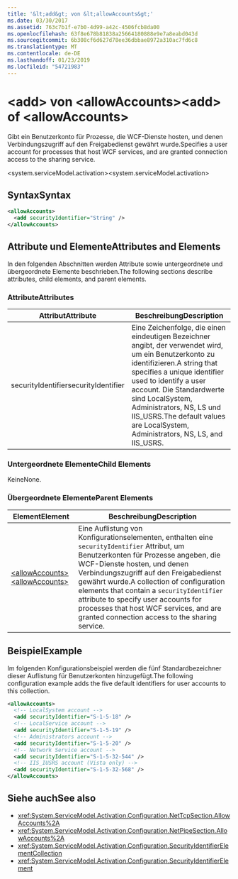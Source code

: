 ```yaml
---
title: '&lt;add&gt; von &lt;allowAccounts&gt;'
ms.date: 03/30/2017
ms.assetid: 763c7b1f-e7b0-4d99-a42c-4506fcb8da00
ms.openlocfilehash: 63f8e678b81838a25664180888e9e7a8eabd043d
ms.sourcegitcommit: 6b308cf6d627d78ee36dbbae8972a310ac7fd6c8
ms.translationtype: MT
ms.contentlocale: de-DE
ms.lasthandoff: 01/23/2019
ms.locfileid: "54721983"
---
```

# <a name="ltaddgt-of-ltallowaccountsgt"></a><span data-ttu-id="48fd3-102">&lt;add&gt; von &lt;allowAccounts&gt;</span><span class="sxs-lookup"><span data-stu-id="48fd3-102">&lt;add&gt; of &lt;allowAccounts&gt;</span></span>
<span data-ttu-id="48fd3-103">Gibt ein Benutzerkonto für Prozesse, die WCF-Dienste hosten, und denen Verbindungszugriff auf den Freigabedienst gewährt wurde.</span><span class="sxs-lookup"><span data-stu-id="48fd3-103">Specifies a user account for processes that host WCF services, and are granted connection access to the sharing service.</span></span>  
  
 <span data-ttu-id="48fd3-104">\<system.serviceModel.activation></span><span class="sxs-lookup"><span data-stu-id="48fd3-104">\<system.serviceModel.activation></span></span>  
  
## <a name="syntax"></a><span data-ttu-id="48fd3-105">Syntax</span><span class="sxs-lookup"><span data-stu-id="48fd3-105">Syntax</span></span>  
  
```xml  
<allowAccounts>
  <add securityIdentifier="String" />
</allowAccounts>
```  
  
## <a name="attributes-and-elements"></a><span data-ttu-id="48fd3-106">Attribute und Elemente</span><span class="sxs-lookup"><span data-stu-id="48fd3-106">Attributes and Elements</span></span>  
 <span data-ttu-id="48fd3-107">In den folgenden Abschnitten werden Attribute sowie untergeordnete und übergeordnete Elemente beschrieben.</span><span class="sxs-lookup"><span data-stu-id="48fd3-107">The following sections describe attributes, child elements, and parent elements.</span></span>  
  
### <a name="attributes"></a><span data-ttu-id="48fd3-108">Attribute</span><span class="sxs-lookup"><span data-stu-id="48fd3-108">Attributes</span></span>  
  
|<span data-ttu-id="48fd3-109">Attribut</span><span class="sxs-lookup"><span data-stu-id="48fd3-109">Attribute</span></span>|<span data-ttu-id="48fd3-110">Beschreibung</span><span class="sxs-lookup"><span data-stu-id="48fd3-110">Description</span></span>|  
|---------------|-----------------|  
|<span data-ttu-id="48fd3-111">securityIdentifier</span><span class="sxs-lookup"><span data-stu-id="48fd3-111">securityIdentifier</span></span>|<span data-ttu-id="48fd3-112">Eine Zeichenfolge, die einen eindeutigen Bezeichner angibt, der verwendet wird, um ein Benutzerkonto zu identifizieren.</span><span class="sxs-lookup"><span data-stu-id="48fd3-112">A string that specifies a unique identifier used to identify a user account.</span></span> <span data-ttu-id="48fd3-113">Die Standardwerte sind LocalSystem, Administrators, NS, LS und IIS_USRS.</span><span class="sxs-lookup"><span data-stu-id="48fd3-113">The default values are LocalSystem, Administrators, NS, LS, and IIS_USRS.</span></span>|  
  
### <a name="child-elements"></a><span data-ttu-id="48fd3-114">Untergeordnete Elemente</span><span class="sxs-lookup"><span data-stu-id="48fd3-114">Child Elements</span></span>  
 <span data-ttu-id="48fd3-115">Keine</span><span class="sxs-lookup"><span data-stu-id="48fd3-115">None.</span></span>  
  
### <a name="parent-elements"></a><span data-ttu-id="48fd3-116">Übergeordnete Elemente</span><span class="sxs-lookup"><span data-stu-id="48fd3-116">Parent Elements</span></span>  
  
|<span data-ttu-id="48fd3-117">Element</span><span class="sxs-lookup"><span data-stu-id="48fd3-117">Element</span></span>|<span data-ttu-id="48fd3-118">Beschreibung</span><span class="sxs-lookup"><span data-stu-id="48fd3-118">Description</span></span>|  
|-------------|-----------------|  
|[<span data-ttu-id="48fd3-119">\<allowAccounts></span><span class="sxs-lookup"><span data-stu-id="48fd3-119">\<allowAccounts></span></span>](../../../../../docs/framework/configure-apps/file-schema/wcf/allowaccounts.md)|<span data-ttu-id="48fd3-120">Eine Auflistung von Konfigurationselementen, enthalten eine `securityIdentifier` Attribut, um Benutzerkonten für Prozesse angeben, die WCF-Dienste hosten, und denen Verbindungszugriff auf den Freigabedienst gewährt wurde.</span><span class="sxs-lookup"><span data-stu-id="48fd3-120">A collection of configuration elements that contain a `securityIdentifier` attribute to specify user accounts for processes that host WCF services, and are granted connection access to the sharing service.</span></span>|  
  
## <a name="example"></a><span data-ttu-id="48fd3-121">Beispiel</span><span class="sxs-lookup"><span data-stu-id="48fd3-121">Example</span></span>  
 <span data-ttu-id="48fd3-122">Im folgenden Konfigurationsbeispiel werden die fünf Standardbezeichner dieser Auflistung für Benutzerkonten hinzugefügt.</span><span class="sxs-lookup"><span data-stu-id="48fd3-122">The following configuration example adds the five default identifiers for user accounts to this collection.</span></span>  
  
```xml  
<allowAccounts>
  <!-- LocalSystem account -->
  <add securityIdentifier="S-1-5-18" />
  <!-- LocalService account -->
  <add securityIdentifier="S-1-5-19" />
  <!-- Administrators account -->
  <add securityIdentifier="S-1-5-20" />
  <!-- Network Service account -->
  <add securityIdentifier="S-1-5-32-544" />
  <!-- IIS_IUSRS account (Vista only) -->
  <add securityIdentifier="S-1-5-32-568" />
</allowAccounts>
```  
  
## <a name="see-also"></a><span data-ttu-id="48fd3-123">Siehe auch</span><span class="sxs-lookup"><span data-stu-id="48fd3-123">See also</span></span>
- <xref:System.ServiceModel.Activation.Configuration.NetTcpSection.AllowAccounts%2A>
- <xref:System.ServiceModel.Activation.Configuration.NetPipeSection.AllowAccounts%2A>
- <xref:System.ServiceModel.Activation.Configuration.SecurityIdentifierElementCollection>
- <xref:System.ServiceModel.Activation.Configuration.SecurityIdentifierElement>
